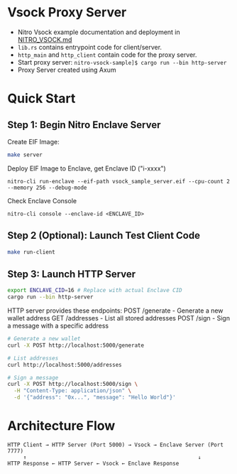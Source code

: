 # Vsock Proxy Server

- Nitro Vsock example documentation and deployment in [NITRO_VSOCK.md](NITRO_VSOCK.md)
- `lib.rs` contains entrypoint code for client/server.
- `http_main` and `http_client` contain code for the proxy server.
- Start proxy server: `nitro-vsock-sample]$ cargo run --bin http-server`
- Proxy Server created using Axum

# Quick Start

## Step 1: Begin Nitro Enclave Server

Create EIF Image:
```bash
make server
```

Deploy EIF Image to Enclave, get Enclave ID ("i-xxxx")
```
nitro-cli run-enclave --eif-path vsock_sample_server.eif --cpu-count 2 --memory 256 --debug-mode
```

Check Enclave Console
```
nitro-cli console --enclave-id <ENCLAVE_ID>
```

## Step 2 (Optional): Launch Test Client Code

```bash
make run-client
```

## Step 3: Launch HTTP Server
```bash
export ENCLAVE_CID=16 # Replace with actual Enclave CID
cargo run --bin http-server
```

HTTP server provides these endpoints:
POST /generate - Generate a new wallet address
GET /addresses - List all stored addresses
POST /sign - Sign a message with a specific address

```bash
# Generate a new wallet
curl -X POST http://localhost:5000/generate

# List addresses
curl http://localhost:5000/addresses

# Sign a message
curl -X POST http://localhost:5000/sign \
  -H "Content-Type: application/json" \
  -d '{"address": "0x...", "message": "Hello World"}'
```

# Architecture Flow

```
HTTP Client → HTTP Server (Port 5000) → Vsock → Enclave Server (Port 7777)
     ↑                                                      ↓
HTTP Response ← HTTP Server ← Vsock ← Enclave Response
```
